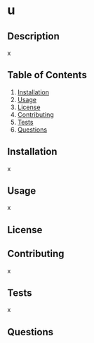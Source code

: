 # u
  ## Description
  x

  ## Table of Contents
  1. [Installation](#installation)
  2. [Usage](#usage)
  3. [License](#license)
  4. [Contributing](#contributing)
  5. [Tests](#tests)
  6. [Questions](#questions)

  ## Installation
  x

  ## Usage
  x

  ## License


  ## Contributing
  x

  ## Tests
  x

  ## Questions
